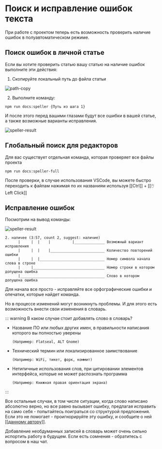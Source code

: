 # Поиск и исправление ошибок текста

При работе с проектом теперь есть возможность проверить наличие ошибок в полуавтоматическом режиме.

## Поиск ошибок в личной статье

Если вы хотите проверить статью вашу статью на наличие ошибок выполните эти действия:

1. Скопируйте локальный путь до файла статьи

![path-copy](/reference/test/speller/path-copy.png)

2. Выполните команду:

```shell
npm run docs:speller {Путь из шага 1}
```

И после этого перед вашими глазами будут все ошибки в вашей статье, а также возможные варианты исправления.

![speller-result](/reference/test/speller/speller-result.png)

## Глобальный поиск для редакторов

Для вас существует отдельная команда, которая проверяет все файлы проекта

```shell
npm run docs:speller-full
```

После проверки, в случае использования VSCode, вы можете быстро переходить к файлам нажимая по их названиям используя [[Ctrl]] + [[🖱️ Left Click]]

## Исправление ошибок

Посмотрим на вывод команды:

![speller-result](/reference/test/speller/speller-result.png)

```text
2. наличее (3:57, count 2, suggest: наличие)
      |     |  |    |          |______________ Возможный вариант исправления
      |     |  |    |_________________________ Количество повторений ошибки
      |     |  |______________________________ Номер символа начала слова в строке
      |     |_________________________________ Номер строки в котором допущена ошибка
      |_______________________________________ Слово в котором допущена ошибка
```

Для начала все просто - исправляйте все орфографические ошибки и опечатки, которые найдет команда.

Но в процессе изменений могут возникнуть проблемы. И для этого есть возможность внести свои изменения в словарь.

::: warning В каком случае стоит добавлять слово в словарь?

- Название ПО или любых других имен, в правильности написания которого вы полностью уверены 
    
    `(Например: Flatseal, ALT Gnome)`
- Технический термин или локализированное заимствование 
    
    `(Например: WiFi, тикет, форк, коммит)`
- Нетипичные использования слов, при цитировании элементов интерфейса, которые не может распознать программа 
    
    `(Например: Книжная правая ориентация экрана)`

:::

Все остальные случаи, в том числе ситуации, когда слово написано абсолютно верно, но все равно вызывает ошибку, предлагая исправить на само себя - попытайтесь поиграться со структурой предложения. Если это не помогает - проигнорируйте эту ошибку, и сообщите о ней [[[данному автору]]](https://t.me/amper_unlisted).

Добавление необдуманных записей в словарь может очень сильно испортить работу в будущем. Если есть сомнения - обратитесь с вопросом в наш чат.